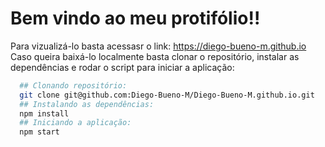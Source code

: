 # Bem vindo ao meu protifólio!!

Para vizualizá-lo basta acessasr o link: https://diego-bueno-m.github.io<br>
Caso queira baixá-lo localmente basta clonar o repositório, instalar as dependências e rodar o script para iniciar a aplicação:
```bash
  ## Clonando repositório:
  git clone git@github.com:Diego-Bueno-M/Diego-Bueno-M.github.io.git
  ## Instalando as dependências:
  npm install
  ## Iniciando a aplicação:
  npm start
```
